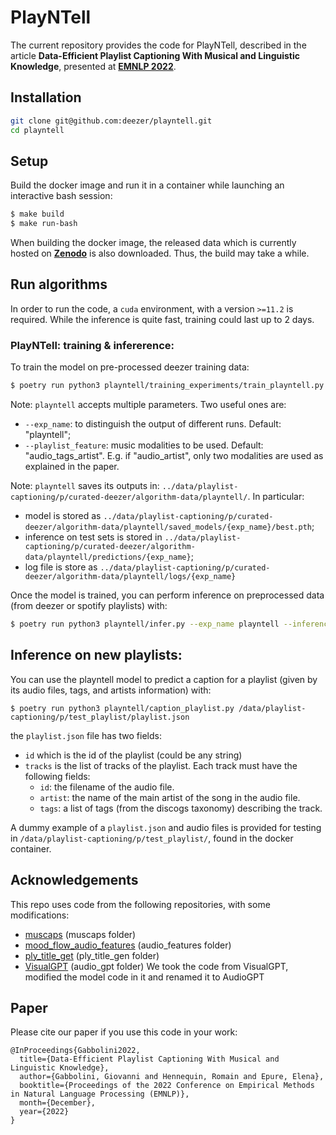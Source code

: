 # PlayNTell
The current repository provides the code for PlayNTell, described in the article **Data-Efficient Playlist Captioning With Musical and Linguistic Knowledge**, presented at [**EMNLP 2022**](https://2022.emnlp.org).

## Installation

```sh
git clone git@github.com:deezer/playntell.git
cd playntell
```

## Setup

Build the docker image and run it in a container while launching an interactive bash session:

```sh
$ make build
$ make run-bash
```

When building the docker image, the released data which is currently hosted on [**Zenodo**](https://zenodo.org/record/7427231) is also downloaded. Thus, the build may take a while.

## Run algorithms

In order to run the code, a ``cuda`` environment, with a version ``>=11.2`` is required. While the inference is quite fast, training could last up to 2 days.

### PlayNTell: training & infererence:

To train the model on pre-processed deezer training data:
```sh
$ poetry run python3 playntell/training_experiments/train_playntell.py
```

Note: `playntell` accepts multiple parameters. Two useful ones are:

- `--exp_name`: to distinguish the output of different runs. Default: "playntell";
- `--playlist_feature`: music modalities to be used. Default: "audio_tags_artist". E.g. if "audio_artist", only two modalities are used as explained in the paper.

Note: `playntell` saves its outputs in: ``../data/playlist-captioning/p/curated-deezer/algorithm-data/playntell/``. In particular:

- model is stored as ``../data/playlist-captioning/p/curated-deezer/algorithm-data/playntell/saved_models/{exp_name}/best.pth``;
- inference on test sets is stored in ``../data/playlist-captioning/p/curated-deezer/algorithm-data/playntell/predictions/{exp_name}``;
- log file is store as ``../data/playlist-captioning/p/curated-deezer/algorithm-data/playntell/logs/{exp_name}``


Once the model is trained, you can perform inference on preprocessed data (from deezer or spotify playlists) with:
```sh
$ poetry run python3 playntell/infer.py --exp_name playntell --inference_dataset_name curated-deezer
```


## Inference on new playlists:

You can use the playntell model to predict a caption for a playlist (given by its audio files, tags, and artists information) with:
```
$ poetry run python3 playntell/caption_playlist.py /data/playlist-captioning/p/test_playlist/playlist.json
```
the `playlist.json` file has two fields:
- `id` which is the id of the playlist (could be any string)
- `tracks` is the list of tracks of the playlist. Each track must have the following fields:
    - `id`: the filename of the audio file.
    - `artist`: the name of the main artist of the song in the audio file.
    - `tags`: a list of tags (from the discogs taxonomy) describing the track.

A dummy example of a `playlist.json` and audio files is provided for testing in `/data/playlist-captioning/p/test_playlist/`, found in the docker container.



## Acknowledgements

This repo uses code from the following repositories, with some modifications:

* [muscaps](https://github.com/ilaria-manco/muscaps) (muscaps folder)
* [mood_flow_audio_features](https://github.deezerdev.com/rhennequin/mood_flow_audio_features) (audio_features folder)
* [ply_title_get](https://github.com/SeungHeonDoh/ply_title_gen) (ply_title_gen folder)
* [VisualGPT](https://github.com/Vision-CAIR/VisualGPT) (audio_gpt folder)
We took the code from VisualGPT, modified the model code in it and renamed it to AudioGPT

## Paper

Please cite our paper if you use this code in your work:
```
@InProceedings{Gabbolini2022,
  title={Data-Efficient Playlist Captioning With Musical and Linguistic Knowledge},
  author={Gabbolini, Giovanni and Hennequin, Romain and Epure, Elena},
  booktitle={Proceedings of the 2022 Conference on Empirical Methods in Natural Language Processing (EMNLP)},
  month={December},
  year={2022}
}
```
